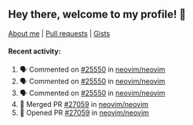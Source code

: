 ## Hey there, welcome to my profile! 👋

[About me](https://seandewar.github.io/)
 | [Pull requests](https://github.com/search?p=1&q=author%3Aseandewar+is%3Apr)
 | [Gists](https://gist.github.com/seandewar)

#### Recent activity:

<!--START_SECTION:activity-->
1. 🗣 Commented on [#25550](https://github.com/neovim/neovim/pull/25550#issuecomment-1913096933) in [neovim/neovim](https://github.com/neovim/neovim)
2. 🗣 Commented on [#25550](https://github.com/neovim/neovim/pull/25550#issuecomment-1913064451) in [neovim/neovim](https://github.com/neovim/neovim)
3. 🗣 Commented on [#25550](https://github.com/neovim/neovim/pull/25550#issuecomment-1913049421) in [neovim/neovim](https://github.com/neovim/neovim)
4. 🎉 Merged PR [#27059](https://github.com/neovim/neovim/pull/27059) in [neovim/neovim](https://github.com/neovim/neovim)
5. 💪 Opened PR [#27059](https://github.com/neovim/neovim/pull/27059) in [neovim/neovim](https://github.com/neovim/neovim)
<!--END_SECTION:activity-->
